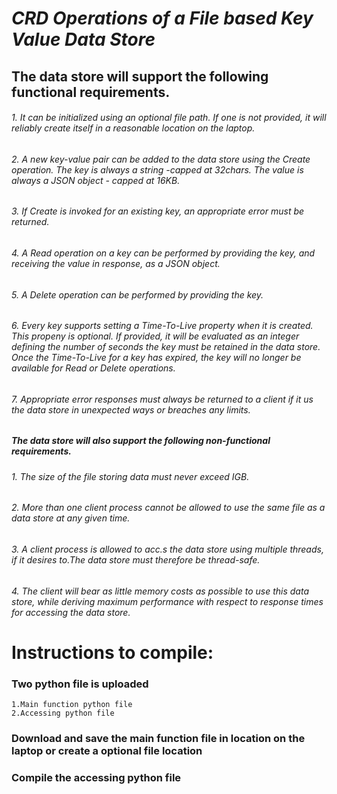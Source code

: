 # ***CRD Operations of a File based Key Value Data Store***

## The data store will support the following functional requirements.

  ###### 1. It can be initialized using an optional file path. If one is not provided, it will reliably  create itself in a reasonable location on the laptop.
  ###### 2. A new key-value pair can be added to the data store using the Create operation. The key is always a string -capped at 32chars. The value is always a JSON object -   capped at 16KB.
 ######  3. If Create is invoked for an existing key, an appropriate error must be returned.
 ######  4. A Read operation on a key can be performed by providing the key, and receiving the value in response, as a JSON object.
 ######  5. A Delete operation can be performed by providing the key.
 ######  6. Every key supports setting a Time-To-Live property when it is created. This propeny is optional. If provided, it will be evaluated as an integer defining the number of            seconds the key must be retained in the data store. Once the Time-To-Live for a key has expired, the key will no longer be available for Read or Delete operations.
######   7. Appropriate error responses must always be returned to a client if it us the data store in unexpected ways or breaches any limits.

##### The data store will also support the following non-functional requirements.

######   1. The size of the file storing data must never exceed IGB.
######   2. More than one client process cannot be allowed to use the same file as a data store at any  given time.
######   3. A client process is allowed to acc.s the data store using multiple threads, if it desires to.The data store must therefore be thread-safe.
######   4. The client will bear as little memory costs as possible to use this data store, while deriving maximum performance with respect to response times for accessing the data store.




# Instructions to compile:
### Two python file is uploaded
    1.Main function python file
    2.Accessing python file
### Download and save the main function file in location on the laptop or create a optional file location 
### Compile the accessing python file 
